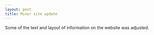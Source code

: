 ```yaml
---
layout: post
title: Minor site update
---
```


Some of the text and layout of information on the website was adjusted.